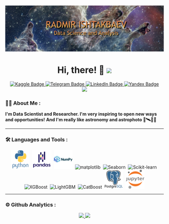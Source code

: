 ![Radmir Ishtakbaev Banner](https://github.com/radmirsib/radmirsib/blob/934672fe2f11bb237d58f59616e8b902daca0aae/Banner.jpg)

<h1 align="center">
  Hi, there! 👋
  <img src="https://media.giphy.com/media/hvRJCLFzcasrR4ia7z/giphy.gif" width="30px"/>
</h1> 
<div id="badges" align="center">
  <a href="https://www.kaggle.com/radmirishtakbaev">
    <img src="https://img.shields.io/badge/Kaggle-blue?style=for-the-badge&logo=Kaggle&logoColor=white" alt="Kaggle Badge"/>
  </a>
  <a href="https://t.me/baumaster">
    <img src="https://img.shields.io/badge/telegram-black?style=for-the-badge&logo=telegram&logoColor=rgb" alt="Telegram Badge"/>
  </a>
  <a href="https://www.linkedin.com/in/radmirishtakbaev">
    <img src="https://img.shields.io/badge/LinkedIN-black?style=for-the-badge&logo=Linkedin&logoColor=rgb" alt="LinkedIn Badge"/>
  </a>
  <a href="mailto:radmirsib@yandex.ru">
    <img src="https://img.shields.io/badge/Gmail-white?style=for-the-badge&logo=gmail&logoColor=rgb" alt="Yandex Badge"/>
  </a>
</div>
<div id="badges" align="center">
  <img src="https://komarev.com/ghpvc/?username=radmirsib&color=green"/>
</div>

### :man_technologist: About Me :
**I'm Data Scientist and Researcher. I'm very inspiring to open new ways and opportunities!**
**And I'm really like astronomy and astrophoto  🔭🛰️🌌🌃**

---

### :hammer_and_wrench: Languages and Tools :

<div align="center">
  <img src="https://github.com/devicons/devicon/blob/master/icons/python/python-original-wordmark.svg" title="Python" alt="Python" width="60" height="60"/>&nbsp;
  <img src="https://github.com/devicons/devicon/blob/master/icons/pandas/pandas-original-wordmark.svg" title="Pandas" alt="Pandas" width="60" height="60"/>&nbsp;
  <img src="https://github.com/devicons/devicon/blob/master/icons/numpy/numpy-original-wordmark.svg" title="Numpy" alt="Numpy" width="60" height="60"/>&nbsp;
  <img src="https://upload.wikimedia.org/wikipedia/commons/0/01/Created_with_Matplotlib-logo.svg" title="matplotlib" alt="matplotlib" width="60" height="60"/>&nbsp;
  <img src="https://seaborn.pydata.org/_images/logo-tall-lightbg.svg" title="Seaborn" alt="Seaborn" width="60" height="60"/>&nbsp;
  <img src="https://upload.wikimedia.org/wikipedia/commons/0/05/Scikit_learn_logo_small.svg" title="Scikit-learn" alt="Scikit-learn" width="60" height="60"/>&nbsp;
  <img src="https://xgboost.ai/images/logo/xgboost-logo.png" title="XGBoost" alt="XGBoost" width="100" height="40"/>&nbsp;
  <img src="https://lightgbm.readthedocs.io/en/v3.3.2/_images/LightGBM_logo_black_text.svg" title="LightGBM" alt="LightGBM" width="80" height="40"/>&nbsp;
  <img src="https://upload.wikimedia.org/wikipedia/commons/c/cc/CatBoostLogo.png" title="CatBoost" alt="CatBoost" width="60" height="60"/>&nbsp;
  <img src="https://github.com/devicons/devicon/blob/master/icons/postgresql/postgresql-original-wordmark.svg" title="PostgreSQL" alt="PostgreSQL" width="60" height="60"/>&nbsp;
  <img src="https://github.com/devicons/devicon/blob/master/icons/jupyter/jupyter-original-wordmark.svg" title="Jupyter" alt="Jupyter" width="60" height="60"/>
</div>

---

### :gear: Github Analytics :

<p align="center">
  <a href="https://github.com/radmirsib/">
    <img height="150em" src="https://github-readme-stats.vercel.app/api?username=radmirsib&show_icons=true&theme=dracula"/>
    <img height="150em" src="https://github-readme-stats.vercel.app/api/top-langs/?username=radmirsib&layout=compact&theme=dracula"/>
  </a>
</p>
